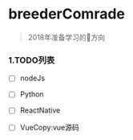# breederComrade 
> 2018年准备学习的方向 

<!-- ``` 
 var vue = new Text();
``` -->
### 1.TODO列表
- [ ] nodeJs
- [ ] Python
- [ ] ReactNative
- [ ] VueCopy:vue源码

